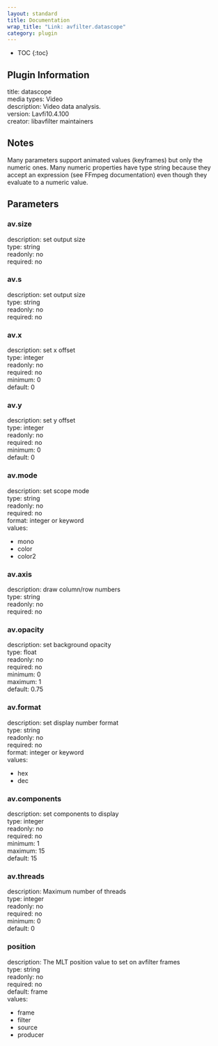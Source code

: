 ```yaml
---
layout: standard
title: Documentation
wrap_title: "Link: avfilter.datascope"
category: plugin
---
```

* TOC
{:toc}

## Plugin Information

title: datascope  
media types:
Video  
description: Video data analysis.  
version: Lavfi10.4.100  
creator: libavfilter maintainers  

## Notes

Many parameters support animated values (keyframes) but only the numeric ones. Many numeric properties have type string because they accept an expression (see FFmpeg documentation) even though they evaluate to a numeric value.

## Parameters

### av.size

  
description:
set output size  
type: string  
readonly: no  
required: no  

### av.s

  
description:
set output size  
type: string  
readonly: no  
required: no  

### av.x

  
description:
set x offset  
type: integer  
readonly: no  
required: no  
minimum: 0  
default: 0  

### av.y

  
description:
set y offset  
type: integer  
readonly: no  
required: no  
minimum: 0  
default: 0  

### av.mode

  
description:
set scope mode  
type: string  
readonly: no  
required: no  
format: integer or keyword  
values:  

* mono
* color
* color2

### av.axis

  
description:
draw column/row numbers  
type: string  
readonly: no  
required: no  

### av.opacity

  
description:
set background opacity  
type: float  
readonly: no  
required: no  
minimum: 0  
maximum: 1  
default: 0.75  

### av.format

  
description:
set display number format  
type: string  
readonly: no  
required: no  
format: integer or keyword  
values:  

* hex
* dec

### av.components

  
description:
set components to display  
type: integer  
readonly: no  
required: no  
minimum: 1  
maximum: 15  
default: 15  

### av.threads

  
description:
Maximum number of threads  
type: integer  
readonly: no  
required: no  
minimum: 0  
default: 0  

### position

  
description:
The MLT position value to set on avfilter frames  
type: string  
readonly: no  
required: no  
default: frame  
values:  

* frame
* filter
* source
* producer

